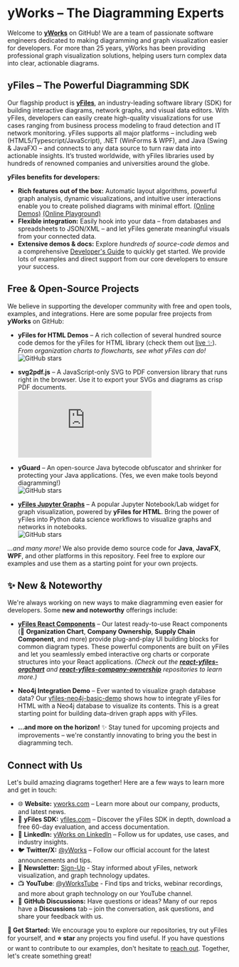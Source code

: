 # yWorks – The Diagramming Experts

Welcome to [**yWorks**](https://www.yworks.com) on GitHub! We are a team of passionate software engineers dedicated to making diagramming and graph visualization easier for developers. For more than 25 years, yWorks has been providing professional graph visualization solutions, helping users turn complex data into clear, actionable diagrams.

## yFiles – The Powerful Diagramming SDK

Our flagship product is [**yFiles**](https://www.yfiles.com), an industry-leading software library (SDK) for building interactive diagrams, network graphs, and visual data editors. With yFiles, developers can easily create high-quality visualizations for use cases ranging from business process modeling to fraud detection and IT network monitoring. yFiles supports all major platforms – including web (HTML5/Typescript/JavaScript), .NET (WinForms & WPF), and Java (Swing & JavaFX) – and connects to any data source to turn raw data into actionable insights. It’s trusted worldwide, with yFiles libraries used by hundreds of renowned companies and universities around the globe.

**yFiles benefits for developers:**

- **Rich features out of the box:** Automatic layout algorithms, powerful graph analysis, dynamic visualizations, and intuitive user interactions enable you to create polished diagrams with minimal effort. [(Online Demos)](https://www.yfiles.com/demos) [(Online Playground)](https://www.yfiles.com/play)
- **Flexible integration:** Easily hook into your data – from databases and spreadsheets to JSON/XML – and let yFiles generate meaningful visuals from your connected data.  
- **Extensive demos & docs:** Explore *hundreds of source-code demos* and a comprehensive [Developer's Guide](https://docs.yworks.com) to quickly get started. We provide lots of examples and direct support from our core developers to ensure your success.

## Free & Open-Source Projects

We believe in supporting the developer community with free and open tools, examples, and integrations. Here are some popular free projects from **yWorks** on GitHub:

- **yFiles for HTML Demos** – A rich collection of several hundred source code demos for the yFiles for HTML library (check them out [live ✨](https://www.yfiles.com/demos)). *From organization charts to flowcharts, see what yFiles can do!*  
  ![GitHub stars](https://img.shields.io/github/stars/yWorks/yfiles-for-html-demos?style=social)

- **svg2pdf.js** – A JavaScript-only SVG to PDF conversion library that runs right in the browser. Use it to export your SVGs and diagrams as crisp PDF documents.  
  ![GitHub stars](https://img.shields.io/github/stars/yWorks/svg2pdf.js?style=social)

- **yGuard** – An open-source Java bytecode obfuscator and shrinker for protecting your Java applications. (Yes, we even make tools beyond diagramming!)  
  ![GitHub stars](https://img.shields.io/github/stars/yWorks/yGuard?style=social)

- [**yFiles Jupyter Graphs**](https://www.yworks.com/products/yfiles-graphs-for-jupyter) – A popular Jupyter Notebook/Lab widget for graph visualization, powered by **yFiles for HTML**. Bring the power of yFiles into Python data science workflows to visualize graphs and networks in notebooks.  
  ![GitHub stars](https://img.shields.io/github/stars/yWorks/yfiles-jupyter-graphs?style=social)

*...and many more!* We also provide demo source code for **Java**, **JavaFX**, **WPF**, and other platforms in this repository. Feel free to explore our examples and use them as a starting point for your own projects.

## ✨ New & Noteworthy

We're always working on new ways to make diagramming even easier for developers. Some **new and noteworthy** offerings include:

- [**yFiles React Components**](https://www.yworks.com/yfiles-react-components) – Our latest ready-to-use React components (🚀 **Organization Chart**, **Company Ownership**, **Supply Chain Component**, and more) provide plug-and-play UI building blocks for common diagram types. These powerful components are built on yFiles and let you seamlessly embed interactive org charts or corporate structures into your React applications. *(Check out the [**react-yfiles-orgchart**](https://github.com/yWorks/react-yfiles-orgchart) and [**react-yfiles-company-ownership**](https://github.com/yWorks/react-yfiles-company-ownership) repositories to learn more.)*

- **Neo4j Integration Demo** – Ever wanted to visualize graph database data? Our [yfiles-neo4j-basic-demo](https://github.com/yWorks/yfiles-neo4j-basic-demo) shows how to integrate yFiles for HTML with a Neo4j database to visualize its contents. This is a great starting point for building data-driven graph apps with yFiles.

- **...and more on the horizon!** ✨ Stay tuned for upcoming projects and improvements – we're constantly innovating to bring you the best in diagramming tech.

## Connect with Us

Let's build amazing diagrams together! Here are a few ways to learn more and get in touch:

- 🌐 **Website:** [yworks.com](https://www.yworks.com) – Learn more about our company, products, and latest news.  
- 📘 **yFiles SDK:** [yfiles.com](https://www.yfiles.com) – Discover the yFiles SDK in depth, download a free 60-day evaluation, and access documentation.  
- 💼 **LinkedIn:** [yWorks on LinkedIn](https://www.linkedin.com/company/yworks-gmbh/) – Follow us for updates, use cases, and industry insights.  
- 🐦 **Twitter/X:** [@yWorks](https://twitter.com/yWorks) – Follow our official account for the latest announcements and tips.  
- 📧 **Newsletter:** [Sign-Up](https://www.yfiles.com/newsletter) - Stay informed about yFiles, network visualization, and graph technology updates.
- 📺 **YouTube**: [@yWorksTube](https://www.youtube.com/yworkstube) - Find tips and tricks, webinar recordings, and more about graph technology on our YouTube channel.
- 💬 **GitHub Discussions:** Have questions or ideas? Many of our repos have a **Discussions** tab – join the conversation, ask questions, and share your feedback with us.

**🚀 Get Started:** We encourage you to explore our repositories, try out yFiles for yourself, and **⭐️ star** any projects you find useful. If you have questions or want to contribute to our examples, don't hesitate to [reach out](https://www.yworks.com/contact). Together, let's create something great!